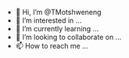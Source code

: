 - 👋 Hi, I’m @TMotshweneng
- 👀 I’m interested in ...
- 🌱 I’m currently learning ...
- 💞️ I’m looking to collaborate on ...
- 📫 How to reach me ...

<!---
TMotshweneng/TMotshweneng is a ✨ special ✨ repository because its `README.md` (this file) appears on your GitHub profile.
You can click the Preview link to take a look at your changes.
--->
